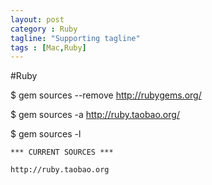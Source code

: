 ```yaml
---
layout: post
category : Ruby
tagline: "Supporting tagline"
tags : [Mac,Ruby]
---
```

#Ruby

$ gem sources --remove http://rubygems.org/

$ gem sources -a http://ruby.taobao.org/

$ gem sources -l

```
*** CURRENT SOURCES ***

http://ruby.taobao.org
```
